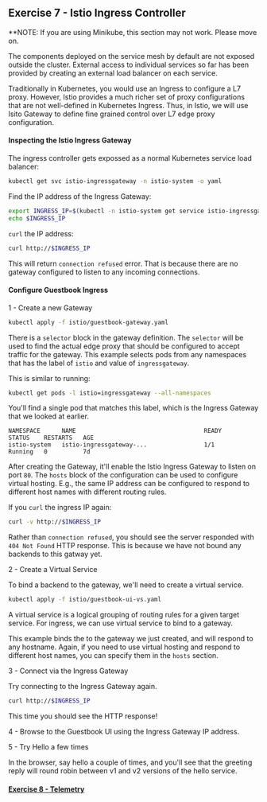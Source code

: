 ## Exercise 7 - Istio Ingress Controller

**NOTE: If you are using Minikube, this section may not work. Please move on.

The components deployed on the service mesh by default are not exposed outside the cluster. External access to individual services so far has been provided by creating an external load balancer on each service.

Traditionally in Kubernetes, you would use an Ingress to configure a L7 proxy. However, Istio provides a much richer set of proxy configurations that are not well-defined in Kubernetes Ingress.
Thus, in Istio, we will use Isito Gateway to define fine grained control over L7 edge proxy configuration.

#### Inspecting the Istio Ingress Gateway

The ingress controller gets expossed as a normal Kubernetes service load balancer:

```sh
kubectl get svc istio-ingressgateway -n istio-system -o yaml
```

Find the IP address of the Ingress Gateway:

```sh
export INGRESS_IP=$(kubectl -n istio-system get service istio-ingressgateway -o jsonpath='{.status.loadBalancer.ingress[0].ip}')
echo $INGRESS_IP
```

`curl` the IP address:

```sh
curl http://$INGRESS_IP
```

This will return `connection refused` error. That is because there are no gateway configured to listen to any incoming connections.

#### Configure Guestbook Ingress

1 - Create a new Gateway

```sh
kubectl apply -f istio/guestbook-gateway.yaml
```

There is a `selector` block in the gateway definition. The `selector` will be used to find the actual edge proxy that should be configured to accept traffic for the gateway. This example selects pods from any namespaces that has the label of `istio` and value of `ingressgateway`.

This is similar to running:
```sh
kubectl get pods -l istio=ingressgateway --all-namespaces
```

You'll find a single pod that matches this label, which is the Ingress Gateway that we looked at earlier.
```
NAMESPACE      NAME                                    READY     STATUS    RESTARTS   AGE
istio-system   istio-ingressgateway-...                1/1       Running   0          7d
```

After creating the Gateway, it'll enable the Istio Ingress Gateway to listen on port `80`. 
The `hosts` block of the configuration can be used to configure virtual hosting. E.g., the same IP address can be configured to respond to different host names with different routing rules.

If you `curl` the ingress IP again:
```sh
curl -v http://$INGRESS_IP
```

Rather than `connection refused`, you should see the server responded with `404 Not Found` HTTP response. This is because we have not bound any backends to this gatway yet.

2 - Create a Virtual Service

To bind a backend to the gateway, we'll need to create a virtual service.

```sh
kubectl apply -f istio/guestbook-ui-vs.yaml
```

A virtual service is a logical grouping of routing rules for a given target service. For ingress, we can use virtual service to bind to a gateway.

This example binds the to the gateway we just created, and will respond to any hostname. Again, if you need to use virtual hosting and respond to different host names, you can specify them in the `hosts` section.

3 - Connect via the Ingress Gateway

Try connecting to the Ingress Gateway again.

```sh
curl http://$INGRESS_IP
```

This time you should see the HTTP response!

4 - Browse to the Guestbook UI using the Ingress Gateway IP address.

5 - Try Hello a few times

In the browser, say hello a couple of times, and you'll see that the greeting reply will round robin between v1 and v2 versions of the hello service. 
#### [Exercise 8 - Telemetry](../exercise-8/README.md)

